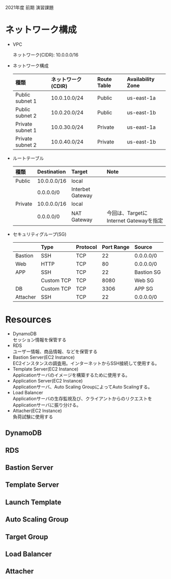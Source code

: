 2021年度 前期 演習課題

# ネットワーク構成
* VPC

  ネットワーク(CIDR): 10.0.0.0/16

* ネットワーク構成

  |種類             |ネットワーク(CDIR)|Route Table|Availability Zone|
  |:---------------|:---------------|:----------|:----------------|
  |Public  subnet 1|10.0.10.0/24    |Public     |us-east-1a       |
  |Public  subnet 2|10.0.20.0/24    |Public     |us-east-1b       |
  |Private subnet 1|10.0.30.0/24    |Private    |us-east-1a       |
  |Private subnet 2|10.0.40.0/24    |Private    |us-east-1b       |

* ルートテーブル

  |種類    |Destination|Target          |Note|
  |:------|:----------|:---------------|:----------------------------------|
  |Public |10.0.0.0/16|local           |                                   |
  |       |0.0.0.0/0  |Interbet Gateway|                                   |
  |Private|10.0.0.0/16|local           |                                   |
  |       |0.0.0.0/0  |NAT Gateway     |今回は、TargetにInternet Gatewayを指定|

* セキュリティグループ(SG)

  |            |Type     |Protocol|Port Range|Source            |
  |:-----------|:---------|:-------|:---------|:----------------|
  |Bastion     |SSH       |TCP     |22        |0.0.0.0/0        |
  |Web         |HTTP      |TCP     |80        |0.0.0.0/0        |
  |APP         |SSH       |TCP     |22        |Bastion SG       |
  |            |Custom TCP|TCP     |8080      |Web SG           |
  |DB          |Custom TCP|TCP     |3306      |APP SG           |
  |Attacher    |SSH       |TCP     |22        |0.0.0.0/0        |

# Resources
* DynamoDB  
セッション情報を保管する
* RDS  
ユーザー情報、商品情報、などを保管する
* Bastion Server(EC2 Instance)  
EC2インスタンスの調査用。インターネットからSSH接続して使用する。
* Template Server(EC2 Instance)  
Applicationサーバのイメージを構築するために使用する。
* Application Server(EC2 Instance)  
Applicationサーバ、Auto Scaling GroupによってAuto Scalingする。
* Load Balancer  
Applicationサーバの生存監視及び、クライアントからのリクエストをApplicationサーバに振り分ける。
* Attacher(EC2 Instance)  
負荷試験に使用する

## DynamoDB
## RDS
## Bastion Server
## Template Server
## Launch Template
## Auto Scaling Group
## Target Group
## Load Balancer
## Attacher

